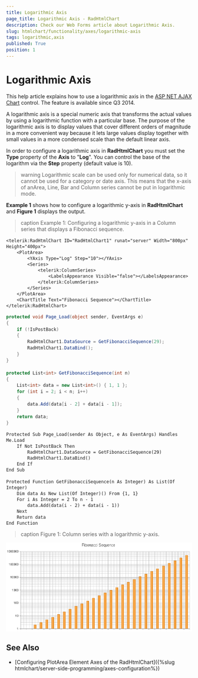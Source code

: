 ```yaml
---
title: Logarithmic Axis
page_title: Logarithmic Axis - RadHtmlChart
description: Check our Web Forms article about Logarithmic Axis.
slug: htmlchart/functionality/axes/logarithmic-axis
tags: logarithmic,axis
published: True
position: 1
---
```


# Logarithmic Axis

This help article explains how to use a logarithmic axis in the [ASP NET AJAX Chart](https://www.telerik.com/products/aspnet-ajax/html-chart.aspx) control. The feature is available since Q3 2014.

A logarithmic axis is a special numeric axis that transforms the actual values by using a logarithmic function with a particular base. The purpose of the logarithmic axis is to display values that cover different orders of magnitude in a more convenient way because it lets large values display together with small values in a more condensed scale than the default linear axis.

In order to configure a logarithmic axis in **RadHtmlChart** you must set the **Type** property of the **Axis** to "**Log**". You can control the base of the logarithm via the **Step** property (default value is 10).

>warning Logarithmic scale can be used only for numerical data, so it cannot be used for a category or date axis. This means that the x-axis of anArea, Line, Bar and Column series cannot be put in logarithmic mode.

**Example 1** shows how to configure a logarithmic y-axis in **RadHtmlChart** and **Figure 1** displays the output.

>caption Example 1: Configuring a logarithmic y-axis in a Column series that displays a Fibonacci sequence.

````ASP.NET
<telerik:RadHtmlChart ID="RadHtmlChart1" runat="server" Width="800px" Height="400px">
	<PlotArea>
		<YAxis Type="Log" Step="10"></YAxis>
		<Series>
			<telerik:ColumnSeries>
				<LabelsAppearance Visible="false"></LabelsAppearance>
			</telerik:ColumnSeries>
		</Series>
	</PlotArea>
	<ChartTitle Text="Fibonacci Sequence"></ChartTitle>
</telerik:RadHtmlChart>
````
````C#
protected void Page_Load(object sender, EventArgs e)
{
	if (!IsPostBack)
	{
		RadHtmlChart1.DataSource = GetFibonacciSequence(29);
		RadHtmlChart1.DataBind();
	}
}

protected List<int> GetFibonacciSequence(int n)
{
	List<int> data = new List<int>() { 1, 1 };
	for (int i = 2; i < n; i++)
	{
		data.Add(data[i - 2] + data[i - 1]);
	}
	return data;
}
````
````VB
Protected Sub Page_Load(sender As Object, e As EventArgs) Handles Me.Load
	If Not IsPostBack Then
		RadHtmlChart1.DataSource = GetFibonacciSequence(29)
		RadHtmlChart1.DataBind()
	End If
End Sub
	
Protected Function GetFibonacciSequence(n As Integer) As List(Of Integer)
	Dim data As New List(Of Integer)() From {1, 1}
	For i As Integer = 2 To n - 1
		data.Add(data(i - 2) + data(i - 1))
	Next
	Return data
End Function
````

>caption Figure 1: Column series with a logarithmic y-axis.

![htmlchart-logarithmicaxis-overview](images/htmlchart-logarithmicaxis-overview.png)

## See Also

 * [Configuring PlotArea Element Axes of the RadHtmlChart]({%slug htmlchart/server-side-programming/axes-configuration%})

